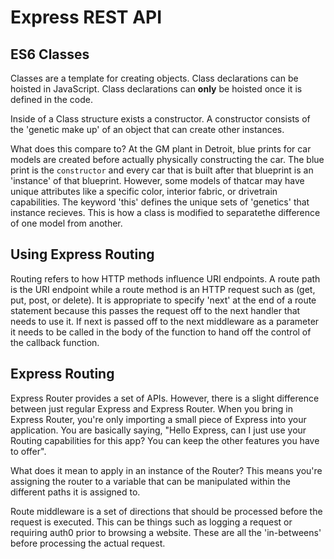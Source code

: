 # Express REST API

## ES6 Classes

Classes are a template for creating objects. Class declarations can be hoisted in JavaScript. Class declarations can **only** be hoisted once it is defined in the code.

Inside of a Class structure exists a constructor. A constructor consists of the 'genetic make up' of an object that can create other instances.

What does this compare to? At the GM plant in Detroit, blue prints for car models are created before actually physically constructing the car. The blue print is the `constructor` and every car that is built after that blueprint is an 'instance' of that blueprint. However, some models of thatcar may have unique attributes like a specific color, interior fabric, or drivetrain capabilities. The keyword 'this' defines the unique sets of 'genetics' that instance recieves. This is how a class is modified to separatethe difference of one model from another. 

## Using Express Routing

Routing refers to how HTTP methods influence URI endpoints. A route path is the URI endpoint while a route method is an HTTP request such as (get, put, post, or delete). It is appropriate to specify 'next' at the end of a route statement because this passes the request off to the next handler that needs to use it. If next is passed off to the next middleware as a parameter it needs to be called in the body of the function to hand off the control of the callback function.

## Express Routing

Express Router provides a set of APIs. However, there is a slight difference between just regular Express and Express Router. When you bring in Express Router, you're only importing a small piece of Express into your application. You are basically saying, "Hello Express, can I just use your Routing capabilities for this app? You can keep the other features you have to offer".

What does it mean to apply in an instance of the Router? This means you're assigning the router to a variable that can be manipulated within the different paths it is assigned to.

Route middleware is a set of directions that should be processed before the request is executed. This can be things such as logging a request or requiring auth0 prior to browsing a website. These are all the 'in-betweens' before processing the actual request.

